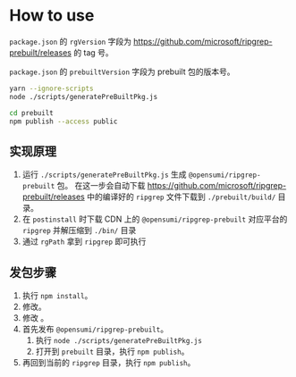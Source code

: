 # How to use

`package.json` 的 `rgVersion` 字段为 <https://github.com/microsoft/ripgrep-prebuilt/releases> 的 tag 号。

`package.json` 的 `prebuiltVersion` 字段为 prebuilt 包的版本号。

```sh
yarn --ignore-scripts
node ./scripts/generatePreBuiltPkg.js

cd prebuilt
npm publish --access public
```

## 实现原理

1. 运行 `./scripts/generatePreBuiltPkg.js` 生成 `@opensumi/ripgrep-prebuilt` 包。
    在这一步会自动下载 <https://github.com/microsoft/ripgrep-prebuilt/releases> 中的编译好的 `ripgrep` 文件下载到 `./prebuilt/build/` 目录。
2. 在 `postinstall` 时下载 CDN 上的 `@opensumi/ripgrep-prebuilt` 对应平台的 `ripgrep` 并解压缩到 `./bin/` 目录
3. 通过 `rgPath` 拿到 `ripgrep` 即可执行

## 发包步骤

1. 执行 `npm install`。
2. 修改。
3. 修改 。
4. 首先发布 `@opensumi/ripgrep-prebuilt`。
   1. 执行 `node ./scripts/generatePreBuiltPkg.js`
   2. 打开到 `prebuilt` 目录，执行 `npm publish`。
5. 再回到当前的 `ripgrep` 目录，执行 `npm publish`。
